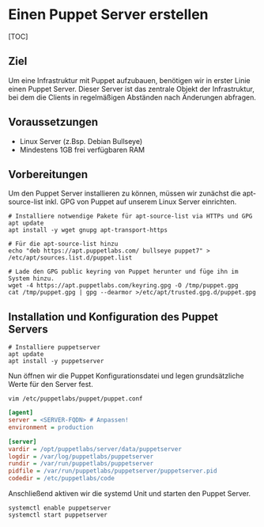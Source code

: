 # Einen Puppet Server erstellen

[TOC]

## Ziel
Um eine Infrastruktur mit Puppet aufzubauen, benötigen wir in erster Linie einen Puppet Server.
Dieser Server ist das zentrale Objekt der Infrastruktur, bei dem die Clients in regelmäßigen Abständen
nach Änderungen abfragen.

## Voraussetzungen
- Linux Server (z.Bsp. Debian Bullseye)
- Mindestens 1GB frei verfügbaren RAM

## Vorbereitungen
Um den Puppet Server installieren zu können, müssen wir zunächst die apt-source-list inkl. GPG von Puppet auf unserem Linux Server einrichten.

```shell
# Installiere notwendige Pakete für apt-source-list via HTTPs und GPG
apt update
apt install -y wget gnupg apt-transport-https
```

```shell
# Für die apt-source-list hinzu
echo "deb https://apt.puppetlabs.com/ bullseye puppet7" > /etc/apt/sources.list.d/puppet.list
```

```shell
# Lade den GPG public keyring von Puppet herunter und füge ihn im System hinzu.
wget -4 https://apt.puppetlabs.com/keyring.gpg -O /tmp/puppet.gpg
cat /tmp/puppet.gpg | gpg --dearmor >/etc/apt/trusted.gpg.d/puppet.gpg
```

## Installation und Konfiguration des Puppet Servers

```shell
# Installiere puppetserver
apt update
apt install -y puppetserver
```

Nun öffnen wir die Puppet Konfigurationsdatei und legen grundsätzliche Werte für den Server fest.

```shell
vim /etc/puppetlabs/puppet/puppet.conf
```

```ini
[agent]
server = <SERVER-FQDN> # Anpassen!
environment = production

[server]
vardir = /opt/puppetlabs/server/data/puppetserver
logdir = /var/log/puppetlabs/puppetserver
rundir = /var/run/puppetlabs/puppetserver
pidfile = /var/run/puppetlabs/puppetserver/puppetserver.pid
codedir = /etc/puppetlabs/code
```

Anschließend aktiven wir die systemd Unit und starten den Puppet Server.

```shell
systemctl enable puppetserver
systemctl start puppetserver
```
